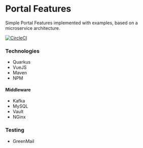 # Portal Features
Simple Portal Features implemented with examples, based on a microservice architecture.

[![CircleCI](https://circleci.com/gh/thomasandre84/portal-features.svg?style=shield&circle-token=6441d7762145fb4a9de9022262c1be4f85edd4ea)](https://app.circleci.com/pipelines/github/thomasandre84/portal-features?branch=master)


### Technologies
* Quarkus
* VueJS
* Maven
* NPM
#### Middleware
* Kafka
* MySQL
* Vault
* NGinx

### Testing
* GreenMail 